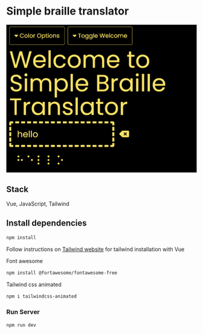 # Simple braille translator

!["screenshot"](https://github.com/migauth/braille-translator/blob/main/public/screenshot2.png?raw=true)

## Stack

Vue, JavaScript, Tailwind

## Install dependencies

```sh
npm install
```

Follow instructions on [Tailwind website](https://tailwindcss.com/docs/guides/vite) for tailwind installation with Vue

Font awesome

```sh
npm install @fortawesome/fontawesome-free
```

Tailwind css animated

```sh
npm i tailwindcss-animated
```

### Run Server

```sh
npm run dev
```
